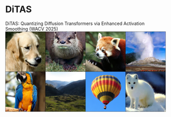# DiTAS
DiTAS: Quantizing Diffusion Transformers via Enhanced Activation Smoothing (WACV 2025)
![DiTAS samples](sample.png)
